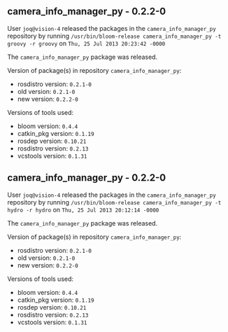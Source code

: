 ## camera_info_manager_py - 0.2.2-0

User `joq@vision-4` released the packages in the `camera_info_manager_py` repository by running `/usr/bin/bloom-release camera_info_manager_py -t groovy -r groovy` on `Thu, 25 Jul 2013 20:23:42 -0000`

The `camera_info_manager_py` package was released.

Version of package(s) in repository `camera_info_manager_py`:
- rosdistro version: `0.2.1-0`
- old version: `0.2.1-0`
- new version: `0.2.2-0`

Versions of tools used:
- bloom version: `0.4.4`
- catkin_pkg version: `0.1.19`
- rosdep version: `0.10.21`
- rosdistro version: `0.2.13`
- vcstools version: `0.1.31`


## camera_info_manager_py - 0.2.2-0

User `joq@vision-4` released the packages in the `camera_info_manager_py` repository by running `/usr/bin/bloom-release camera_info_manager_py -t hydro -r hydro` on `Thu, 25 Jul 2013 20:12:14 -0000`

The `camera_info_manager_py` package was released.

Version of package(s) in repository `camera_info_manager_py`:
- rosdistro version: `0.2.1-0`
- old version: `0.2.1-0`
- new version: `0.2.2-0`

Versions of tools used:
- bloom version: `0.4.4`
- catkin_pkg version: `0.1.19`
- rosdep version: `0.10.21`
- rosdistro version: `0.2.13`
- vcstools version: `0.1.31`


